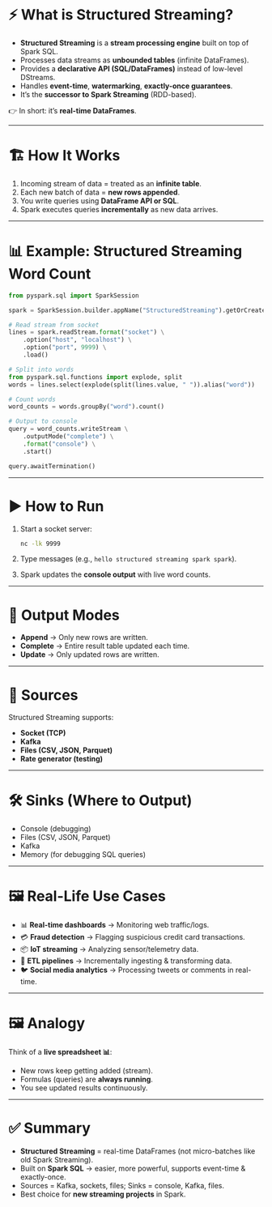 # ⚡ **What is Structured Streaming?**

* **Structured Streaming** is a **stream processing engine** built on top of Spark SQL.
* Processes data streams as **unbounded tables** (infinite DataFrames).
* Provides a **declarative API (SQL/DataFrames)** instead of low-level DStreams.
* Handles **event-time**, **watermarking**, **exactly-once guarantees**.
* It’s the **successor to Spark Streaming** (RDD-based).

👉 In short: it’s **real-time DataFrames**.

---

# 🏗️ How It Works

1. Incoming stream of data = treated as an **infinite table**.
2. Each new batch of data = **new rows appended**.
3. You write queries using **DataFrame API or SQL**.
4. Spark executes queries **incrementally** as new data arrives.

---

# 📊 Example: Structured Streaming Word Count

```python
from pyspark.sql import SparkSession

spark = SparkSession.builder.appName("StructuredStreaming").getOrCreate()

# Read stream from socket
lines = spark.readStream.format("socket") \
    .option("host", "localhost") \
    .option("port", 9999) \
    .load()

# Split into words
from pyspark.sql.functions import explode, split
words = lines.select(explode(split(lines.value, " ")).alias("word"))

# Count words
word_counts = words.groupBy("word").count()

# Output to console
query = word_counts.writeStream \
    .outputMode("complete") \
    .format("console") \
    .start()

query.awaitTermination()
```

---

# ▶️ How to Run

1. Start a socket server:

   ```bash
   nc -lk 9999
   ```
2. Type messages (e.g., `hello structured streaming spark spark`).
3. Spark updates the **console output** with live word counts.

---

# 🔄 Output Modes

* **Append** → Only new rows are written.
* **Complete** → Entire result table updated each time.
* **Update** → Only updated rows are written.

---

# 📡 Sources

Structured Streaming supports:

* **Socket (TCP)**
* **Kafka**
* **Files (CSV, JSON, Parquet)**
* **Rate generator (testing)**

---

# 🛠️ Sinks (Where to Output)

* Console (debugging)
* Files (CSV, JSON, Parquet)
* Kafka
* Memory (for debugging SQL queries)

---

# 🖼️ Real-Life Use Cases

* 📊 **Real-time dashboards** → Monitoring web traffic/logs.
* 💳 **Fraud detection** → Flagging suspicious credit card transactions.
* 📦 **IoT streaming** → Analyzing sensor/telemetry data.
* 📡 **ETL pipelines** → Incrementally ingesting & transforming data.
* 🐦 **Social media analytics** → Processing tweets or comments in real-time.

---

# 🖼️ Analogy

Think of a **live spreadsheet 📊**:

* New rows keep getting added (stream).
* Formulas (queries) are **always running**.
* You see updated results continuously.

---

# ✅ Summary

* **Structured Streaming** = real-time DataFrames (not micro-batches like old Spark Streaming).
* Built on **Spark SQL** → easier, more powerful, supports event-time & exactly-once.
* Sources = Kafka, sockets, files; Sinks = console, Kafka, files.
* Best choice for **new streaming projects** in Spark.
